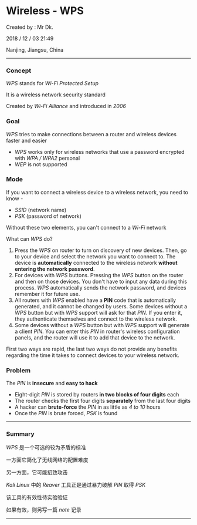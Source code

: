 # Wireless - WPS

Created by : Mr Dk.

2018 / 12 / 03 21:49

Nanjing, Jiangsu, China

---

### Concept

_WPS_ stands for _Wi-Fi Protected Setup_

It is a wireless network security standard

Created by _Wi-Fi Alliance_ and introduced in _2006_

### Goal

_WPS_ tries to make connections between a router and wireless devices faster and easier

* _WPS_ works only for wireless networks that use a password encrypted with _WPA / WPA2_ personal
* _WEP_ is not supported

### Mode

If you want to connect a wireless device to a wireless network, you need to know -

* _SSID_ (network name)
* _PSK_ (password of network)

Without these two elements, you can't connect to a _Wi-Fi_ network

What can _WPS_ do?

1. Press the _WPS_ on router to turn on discovery of new devices. Then, go to your device and select the network you want to connect to. The device is __automatically__ connected to the wireless network __without entering the network password__.
2. For devices with _WPS_ buttons. Pressing the _WPS_ button on the router and then on those devices. You don't have to input any data during this process. _WPS_ automatically sends the network password, and devices remember it for future use.
3. All routers with _WPS_ enabled have a __PIN__ code that is automatically generated, and it cannot be changed by users. Some devices without a _WPS_ button but with _WPS_ support will ask for that _PIN_. If you enter it, they authenticate themselves and connect to the wireless network.
4. Some devices without a _WPS_ button but with _WPS_ support will generate a client _PIN_. You can enter this _PIN_ in router's wireless configuration panels, and the router will use it to add that device to the network.

First two ways are rapid, the last two ways do not provide any benefits regarding the time it takes to connect devices to your wireless network.

### Problem

The _PIN_ is __insecure__ and __easy to hack__

* Eight-digit _PIN_ is stored by routers __in two blocks of four digits__ each
* The router checks the first four digits __separately__ from the last four digits
* A hacker can __brute-force__ the _PIN_ in as little as _4 to 10_ hours
* Once the _PIN_ is brute forced, _PSK_ is found

---

### Summary

_WPS_ 是一个可选的较为矛盾的标准

一方面它简化了无线网络的配置难度

另一方面，它可能招致攻击

_Kali Linux_ 中的 _Reaver_ 工具正是通过暴力破解 _PIN_ 取得 _PSK_

该工具的有效性待实验验证

如果有效，则另写一篇 _note_ 记录

---

